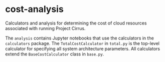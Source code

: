 # cost-analysis

Calculators and analysis for determining the cost of cloud resources associated
with running Project Cirrus.

The `analysis` contains Jupyter notebooks that use the calculators in the
`calculators` package. The `TotalCostCalculator` in `total.py` is the top-level
calculator for specifying all system architecture parameters. All calculators
extend the `BaseCostCalculator` class in `base.py`.